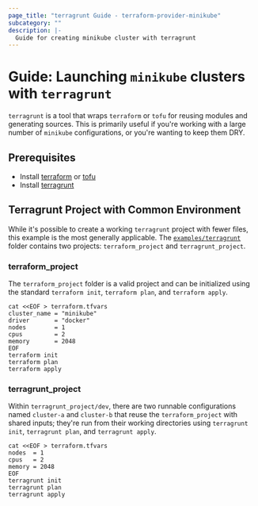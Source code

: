 ```yaml
---
page_title: "terragrunt Guide - terraform-provider-minikube"
subcategory: ""
description: |-
  Guide for creating minikube cluster with terragrunt
---
```


# Guide: Launching `minikube` clusters with `terragrunt`

`terragrunt` is a tool that wraps `terraform` or `tofu` for reusing modules and generating sources.
This is primarily useful if you're working with a large number of `minikube` configurations, or you're wanting to keep them DRY.

## Prerequisites

* Install [terraform](https://github.com/hashicorp/terraform) or [tofu](https://github.com/opentofu/opentofu)
* Install [terragrunt](https://github.com/gruntwork-io/terragrunt)

## Terragrunt Project with Common Environment

While it's possible to create a working `terragrunt` project with fewer files, this example is the most generally applicable.
The [`examples/terragrunt`](https://github.com/scott-the-programmer/terraform-provider-minikube/tree/main/examples) folder contains two projects: `terraform_project` and `terragrunt_project`.

### terraform_project

The `terraform_project` folder is a valid project and can be initialized using the standard `terraform init`, `terraform plan`, and `terraform apply`.

```shell
cat <<EOF > terraform.tfvars
cluster_name = "minikube"
driver       = "docker"
nodes        = 1
cpus         = 2
memory       = 2048
EOF
terraform init
terraform plan
terraform apply
```

### terragrunt_project

Within `terragrunt_project/dev`, there are two runnable configurations named `cluster-a` and `cluster-b` that reuse the `terraform_project` with shared inputs; they're run from their working directories using `terragrunt init`, `terragrunt plan`, and `terragrunt apply`.

```shell
cat <<EOF > terraform.tfvars
nodes  = 1
cpus   = 2
memory = 2048
EOF
terragrunt init
terragrunt plan
terragrunt apply
```

[//]: # (todo: comment on example to expose behavior)

